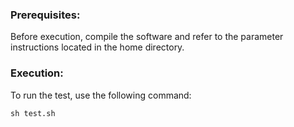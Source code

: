 ### Prerequisites:
Before execution, compile the software and refer to the parameter instructions located in the home directory.

### Execution:
To run the test, use the following command:
```
sh test.sh
```
